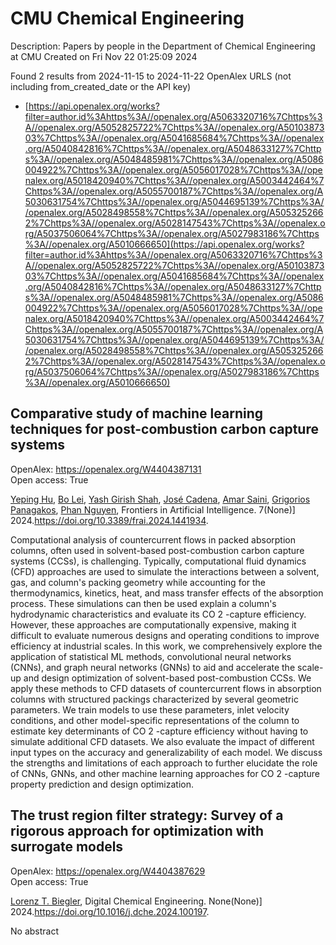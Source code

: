 # CMU Chemical Engineering
Description: Papers by people in the Department of Chemical Engineering at CMU
Created on Fri Nov 22 01:25:09 2024

Found 2 results from 2024-11-15 to 2024-11-22
OpenAlex URLS (not including from_created_date or the API key)
- [https://api.openalex.org/works?filter=author.id%3Ahttps%3A//openalex.org/A5063320716%7Chttps%3A//openalex.org/A5052825722%7Chttps%3A//openalex.org/A5010387303%7Chttps%3A//openalex.org/A5041685684%7Chttps%3A//openalex.org/A5040842816%7Chttps%3A//openalex.org/A5048633127%7Chttps%3A//openalex.org/A5048485981%7Chttps%3A//openalex.org/A5086004922%7Chttps%3A//openalex.org/A5056017028%7Chttps%3A//openalex.org/A5018420940%7Chttps%3A//openalex.org/A5003442464%7Chttps%3A//openalex.org/A5055700187%7Chttps%3A//openalex.org/A5030631754%7Chttps%3A//openalex.org/A5044695139%7Chttps%3A//openalex.org/A5028498558%7Chttps%3A//openalex.org/A5053252662%7Chttps%3A//openalex.org/A5028147543%7Chttps%3A//openalex.org/A5037506064%7Chttps%3A//openalex.org/A5027983186%7Chttps%3A//openalex.org/A5010666650](https://api.openalex.org/works?filter=author.id%3Ahttps%3A//openalex.org/A5063320716%7Chttps%3A//openalex.org/A5052825722%7Chttps%3A//openalex.org/A5010387303%7Chttps%3A//openalex.org/A5041685684%7Chttps%3A//openalex.org/A5040842816%7Chttps%3A//openalex.org/A5048633127%7Chttps%3A//openalex.org/A5048485981%7Chttps%3A//openalex.org/A5086004922%7Chttps%3A//openalex.org/A5056017028%7Chttps%3A//openalex.org/A5018420940%7Chttps%3A//openalex.org/A5003442464%7Chttps%3A//openalex.org/A5055700187%7Chttps%3A//openalex.org/A5030631754%7Chttps%3A//openalex.org/A5044695139%7Chttps%3A//openalex.org/A5028498558%7Chttps%3A//openalex.org/A5053252662%7Chttps%3A//openalex.org/A5028147543%7Chttps%3A//openalex.org/A5037506064%7Chttps%3A//openalex.org/A5027983186%7Chttps%3A//openalex.org/A5010666650)

## Comparative study of machine learning techniques for post-combustion carbon capture systems   

OpenAlex: https://openalex.org/W4404387131    
Open access: True
    
[Yeping Hu](https://openalex.org/A5072326337), [Bo Lei](https://openalex.org/A5037489231), [Yash Girish Shah](https://openalex.org/A5038961197), [José Cadena](https://openalex.org/A5035116027), [Amar Saini](https://openalex.org/A5091468069), [Grigorios Panagakos](https://openalex.org/A5028498558), [Phan Nguyen](https://openalex.org/A5051284194), Frontiers in Artificial Intelligence. 7(None)] 2024.https://doi.org/10.3389/frai.2024.1441934.
    
Computational analysis of countercurrent flows in packed absorption columns, often used in solvent-based post-combustion carbon capture systems (CCSs), is challenging. Typically, computational fluid dynamics (CFD) approaches are used to simulate the interactions between a solvent, gas, and column's packing geometry while accounting for the thermodynamics, kinetics, heat, and mass transfer effects of the absorption process. These simulations can then be used explain a column's hydrodynamic characteristics and evaluate its CO 2 -capture efficiency. However, these approaches are computationally expensive, making it difficult to evaluate numerous designs and operating conditions to improve efficiency at industrial scales. In this work, we comprehensively explore the application of statistical ML methods, convolutional neural networks (CNNs), and graph neural networks (GNNs) to aid and accelerate the scale-up and design optimization of solvent-based post-combustion CCSs. We apply these methods to CFD datasets of countercurrent flows in absorption columns with structured packings characterized by several geometric parameters. We train models to use these parameters, inlet velocity conditions, and other model-specific representations of the column to estimate key determinants of CO 2 -capture efficiency without having to simulate additional CFD datasets. We also evaluate the impact of different input types on the accuracy and generalizability of each model. We discuss the strengths and limitations of each approach to further elucidate the role of CNNs, GNNs, and other machine learning approaches for CO 2 -capture property prediction and design optimization.    

    

## The trust region filter strategy: Survey of a rigorous approach for optimization with surrogate models   

OpenAlex: https://openalex.org/W4404387629    
Open access: True
    
[Lorenz T. Biegler](https://openalex.org/A5052825722), Digital Chemical Engineering. None(None)] 2024.https://doi.org/10.1016/j.dche.2024.100197.
    
No abstract    

    
